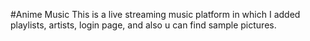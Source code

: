#Anime Music
This is a live streaming music platform in which I added playlists, artists, login page, and also u can find sample pictures.

